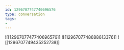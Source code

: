 ```yaml
---
id: 1296707747740696576
type: conversation
tags:
- 
---
```

![[1296707747740696576]]
![[1296707748688613376]]
![[1296707749435252738]]

